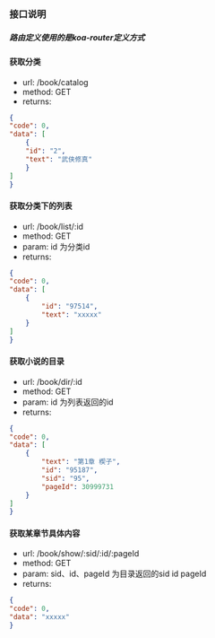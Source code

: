 ### 接口说明
##### 路由定义使用的是koa-router定义方式

#### 获取分类
 * url: /book/catalog  
 * method: GET  
 * returns:
```json
{
"code": 0,
"data": [
    {
    "id": "2",
    "text": "武侠修真"
    }
]
}
```


#### 获取分类下的列表
 * url: /book/list/:id  
 * method: GET  
 * param: id 为分类id  
 * returns:
```json
{
"code": 0,
"data": [
    {
        "id": "97514",
        "text": "xxxxx"
    }
]
}
```

#### 获取小说的目录
 * url: /book/dir/:id  
 * method: GET  
 * param: id 为列表返回的id  
 * returns:
```json
{
"code": 0,
"data": [
    {
        "text": "第1章 楔子",
        "id": "95187",
        "sid": "95",
        "pageId": 30999731
    }
]
}
```

#### 获取某章节具体内容
 * url: /book/show/:sid/:id/:pageId  
 * method: GET  
 * param: sid、id、pageId 为目录返回的sid id  pageId
 * returns:
```json
{
"code": 0,
"data": "xxxxx"
}
```
